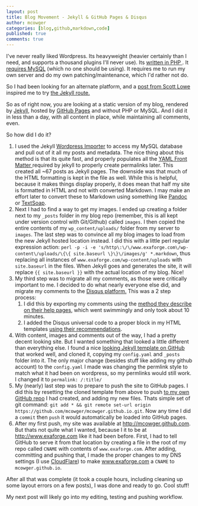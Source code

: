 ```yaml
---
layout: post
title: Blog Movement - Jekyll & GitHub Pages & Disqus
author: mcowger
categories: [blog,github,markdown,code]
published: true
comments: true
---
```



I've never really liked Wordpress.  Its heavyweight (heavier certainly than I need, and supports a thousand plugins I'll never use).  Its [written in PHP ](http://webonastick.com/php.html).  It [requires MySQL](http://grimoire.ca/mysql/choose-something-else) (which no one should be using).  It requires me to run my own server and do my own patching/maintenance, which I'd rather not do.

So I had been looking for an alternate platform, and a [post from Scott Lowe](http://blog.scottlowe.org/2015/01/05/blog-migration-complete/) inspired me to try [the Jekyll route.](http://jekyllrb.com/)

So as of right now, you are looking at a static version of my blog, rendered by [Jekyll](http://jekyllrb.com/), hosted by [GitHub Pages](https://pages.github.com/) and without PHP or MySQL.  And I did it in less than a day, with all content in place, while maintaining all comments, even.

So how did I do it?

1. I used the Jekyll [Wordpress Importer](http://import.jekyllrb.com/docs/wordpress/) to access my MySQL database and pull out of it all my posts and metadata.  The nice thing about this method is that its quite fast, and properly populates all the [YAML Front Matter ](http://jekyllrb.com/docs/frontmatter/) required by jekyll to properly create permalinks later.  This created all ~67 posts as Jekyll pages.  The downside was that much of the HTML formatting is kept in the file as well.   While this is helpful, because it makes things display properly, it does mean that half my site is formatted in HTML and not with converted Markdown.  I may make an effort later to convert these to Markdown using something like [Pandoc](http://johnmacfarlane.net/pandoc/) or [TextSoap](http://www.unmarked.com/textsoap/).
2. Next I had to find a way to get my images.  I ended up creating a folder next to my `_posts` folder in my blog repo (remember, this is all kept under version control with Git/Github) called `images`.  I then copied the entire contents of my `wp_content/uploads/` folder from my server to `images`.   The last step was to convince all my blog images to load from the new Jekyll hosted location instead.  I did this with a little perl regular expression action: `perl -p -i -e 's/http\:\/\/www.exaforge.com\/wp-content\/uploads/\{\{ site.baseurl \}\}\/images/g' *.markdown`, thus replacing all instances of `www.exaforge.com/wp-content/uploads` with `site.baseurl` in the files.  When Jekyll goes and generates the site, it will replace `{{ site.baseurl }}` with the actual location of my blog.  Nice!
3. My third step was to migrate all my comments, as those were critically important to me.  I decided to do what nearly everyone else did, and migrate my comments to the [Disqus platform.](https://disqus.com/)  This was a 2 step process: 
    1. I did this by exporting my comments using the [method they describe on their help pages](https://help.disqus.com/customer/portal/articles/466255-importing-comments-from-wordpress), which went swimmingly and only took about 10 minutes.
    2. I added the Disqus universal code to a proper block in my HTML templates [using their recommendations](https://help.disqus.com/customer/portal/articles/472138-jekyll-installation-instructions).
4. With content, images and comments out of the way, I had a pretty decent looking site.  But I wanted something that looked a little different than everything else.  I found a nice [looking Jekyll template on GitHub](https://github.com/dbtek/dbyll) that worked well, and cloned it, copying my `config.yaml` and `_posts` folder into it.  The only major change (besides stuff like adding my github account) to the `config.yaml` I made was changing the permlink style to match what it had been on wordpress, so my permlinks would still work.  I changed it to `permalink: /:title/`
5. My (nearly) last step was to prepare to push the site to GitHub pages.  I did this by resetting the cloned template from above to push [to my own GitHub repo](https://github.com/mcowger/mcowger.github.io) I had created, and adding my new files. Thats simple set of  git command: `git add * && git remote set-url origin https://github.com/mcowger/mcowger.github.io.git`.  Now any time I did a `commit` then `push` it would automatically be loaded into GitHub pages.  
6. After my first push, my site was available at http://mcowger.github.com.  But thats not quite what I wanted, because I it to be at http://www.exaforge.com like it had been before.  First, I had to tell GitHub to serve it from that location by creating a file in the root of my repo called `CNAME` with contents of `www.exaforge.com`.  After adding, committing and pushing that, I made the proper changes to my DNS settings (I use [CloudFlare](http://www.cloudflare.com)) to make www.exaforge.com a `CNAME` to `mcowger.github.io`.

After all that was complete (it took a couple hours, including cleaning up some layout errors on a few posts), I was done and ready to go.  Cool stuff!

My next post will likely go into my editing, testing and pushing workflow.